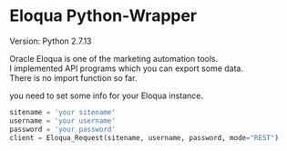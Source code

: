 # Eloqua Python-Wrapper
Version: Python 2.7.13<br>

Oracle Eloqua is one of the marketing automation tools.<br>
I implemented API programs which you can export some data.<br>
There is no import function so far.<br>

you need to set some info for your Eloqua instance.
```python
sitename = 'your sitename'
username = 'your username'
password = 'your password'
client = Eloqua_Request(sitename, username, password, mode="REST")
```
